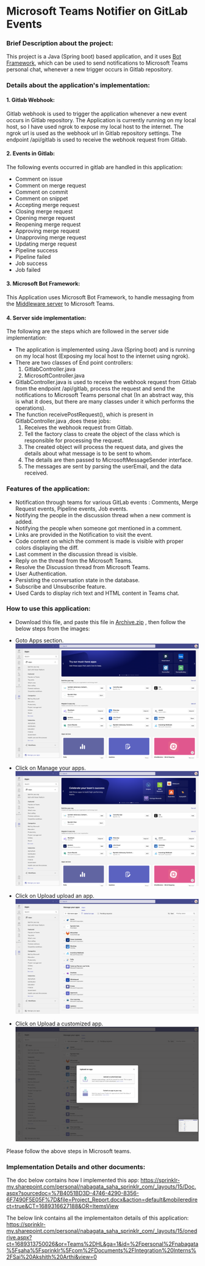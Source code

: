 # Microsoft Teams Notifier on GitLab Events




### Brief Description about the project:

This project is a Java (Spring boot) based application, and it uses [Bot Framework](https://dev.botframework.com), which can be used to send notifications to Microsoft Teams personal chat, whenever a new trigger occurs in Gitlab repository.




### Details about the application's implementation:





#### 1. Gitlab Webhook:

Gitlab webhook is used to trigger the application whenever a new event occurs in Gitlab repository.
The Application is currently running on my local host, so I have used ngrok to expose my local host to the internet.
The ngrok url is used as the webhook url in Gitlab repository settings.
The endpoint /api/gitlab is used to receive the webhook request from Gitlab.

#### 2. Events in Gitlab:

The following events occurred in gitlab are handled in this application:

- Comment on issue
- Comment on merge request
- Comment on commit
- Comment on snippet
- Accepting merge request
- Closing merge request
- Opening merge request
- Reopening merge request
- Approving merge request
- Unapproving merge request
- Updating merge request
- Pipeline success
- Pipeline failed
- Job success
- Job failed


#### 3. Microsoft Bot Framework:

This Application uses Microsoft Bot Framework, to handle messaging from the [Middleware server](src%2Fmain%2Fjava%2Fcom%2Fsprinklr%2FInternProjectBot%2FController%2FGitlabController.java) to Microsoft Teams. 

#### 4. Server side implementation:

The following are the steps which are followed in the server side implementation:

- The application is implemented using Java (Spring boot) and is running on my local host (Exposing my local host to the internet using ngrok).
- There are two classes of End point controllers:
    1. GitlabController.java
    2. MicrosoftController.java
- GitlabController.java is used to receive the webhook request from Gitlab from the endpoint /api/gitlab, process the request and send the notifications to Microsoft Teams personal chat (In an abstract way, this is what it does, but there are many classes under it which performs the operations).
- The function receivePostRequest(), which is present in GitlabController.java ,does these jobs:
    1. Receives the webhook request from Gitlab.
    2. Tell the factory class to create the object of the class which is responsible for processing the request.
    3. The created object will process the request data, and gives the details about what message is to be sent to whom.
    4. The details are then passed to MicrosoftMessageSender interface.
    5. The messages are sent by parsing the userEmail, and the data received.


### Features of the application:

- Notification through teams for various GitLab events : Comments, Merge Request events, Pipeline events, Job events.
- Notifying the people in the discussion thread when a new comment is added.
- Notifying the people when someone got mentioned in a comment.
- Links are provided in the Notification to visit the event.
- Code content on which the comment is made is visible with proper colors displaying the diff.
- Last comment in the discussion thread is visible.
- Reply on the thread from the Microsoft Teams.
- Resolve the Discussion thread from Microsoft Teams.
- User Authentication.
- Persisting the conversation state in the database.
- Subscribe and Unsubscribe feature.
- Used Cards to display rich text and HTML content in Teams chat.


### How to use this application:



- Download this file, and paste this file in [Archive.zip](Archive.zip) , then follow the below steps from the images:

- Goto Apps section.
![Screenshot 2023-07-14 at 11.57.51 AM.png](Screenshots%2FScreenshot%202023-07-14%20at%2011.57.51%20AM.png)

- Click on Manage your apps.
![Screenshot 2023-07-14 at 11.57.57 AM.png](Screenshots%2FScreenshot%202023-07-14%20at%2011.57.57%20AM.png)
- Click on Upload upload an app.
![Screenshot 2023-07-14 at 11.58.04 AM.png](Screenshots%2FScreenshot%202023-07-14%20at%2011.58.04%20AM.png)
- Click on Upload a customized app.
![Screenshot 2023-07-14 at 11.58.10 AM.png](Screenshots%2FScreenshot%202023-07-14%20at%2011.58.10%20AM.png)

Please follow the above steps in Microsoft teams.

### Implementation Details and other documents: 

The doc below contains how I implemented this app:
https://sprinklr-my.sharepoint.com/personal/nabagata_saha_sprinklr_com/_layouts/15/Doc.aspx?sourcedoc=%7B4051BD3D-4746-4290-8356-6F7490F5E05F%7D&file=Project_Report.docx&action=default&mobileredirect=true&CT=1689316627188&OR=ItemsView


The below link contains all the implementaiton details of this application:
https://sprinklr-my.sharepoint.com/personal/nabagata_saha_sprinklr_com/_layouts/15/onedrive.aspx?ct=1689313750026&or=Teams%2DHL&ga=1&id=%2Fpersonal%2Fnabagata%5Fsaha%5Fsprinklr%5Fcom%2FDocuments%2FIntegration%20Interns%2FSai%20Akshith%20Arthi&view=0

